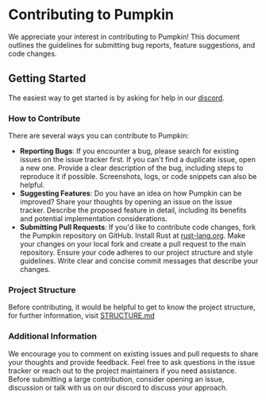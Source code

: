 # Contributing to Pumpkin

We appreciate your interest in contributing to Pumpkin! This document outlines the guidelines for submitting bug reports, feature suggestions, and code changes.

## Getting Started

The easiest way to get started is by asking for help in our [discord](https://discord.gg/wT8XjrjKkf).

### How to Contribute

There are several ways you can contribute to Pumpkin:

- **Reporting Bugs**:
  If you encounter a bug, please search for existing issues on the issue tracker first.
  If you can't find a duplicate issue, open a new one.
  Provide a clear description of the bug, including steps to reproduce it if possible.
  Screenshots, logs, or code snippets can also be helpful.
- **Suggesting Features**:
  Do you have an idea on how Pumpkin can be improved? Share your thoughts by opening an issue on the issue tracker.
  Describe the proposed feature in detail, including its benefits and potential implementation considerations.
- **Submitting Pull Requests**:
  If you'd like to contribute code changes, fork the Pumpkin repository on GitHub.
  Install Rust at [rust-lang.org](https://www.rust-lang.org/).
  Make your changes on your local fork and create a pull request to the main repository.
  Ensure your code adheres to our project structure and style guidelines.
  Write clear and concise commit messages that describe your changes.

### Project Structure

Before contributing, it would be helpful to get to know the project structure, for further information, visit [STRUCTURE.md](STRUCTURE.md)

### Additional Information

We encourage you to comment on existing issues and pull requests to share your thoughts and provide feedback.
Feel free to ask questions in the issue tracker or reach out to the project maintainers if you need assistance.
Before submitting a large contribution, consider opening an issue, discussion or talk with us on our discord to discuss your approach.
